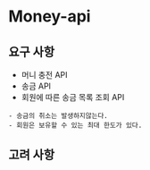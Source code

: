 # Money-api

## 요구 사항
- 머니 충전 API
- 송금 API
- 회원에 따른 송금 목록 조회 API
```
- 송금의 취소는 발생하지않는다.
- 회원은 보유할 수 있는 최대 한도가 있다.
```

## 고려 사항
```
```
